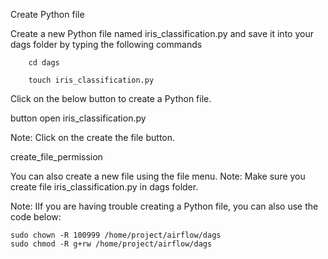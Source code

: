 Create Python file

Create a new Python file named iris_classification.py and save it into your dags folder by typing the following commands

```
    cd dags
```

```
    touch iris_classification.py
```

Click on the below button to create a Python file.

button open iris_classification.py

Note: Click on the create the file button.

create_file_permission

You can also create a new file using the file menu.
Note: Make sure you create file iris_classification.py in dags folder.


Note: IIf you are having trouble creating a Python file, you can also use the code below:

```
sudo chown -R 100999 /home/project/airflow/dags
sudo chmod -R g+rw /home/project/airflow/dags

```
